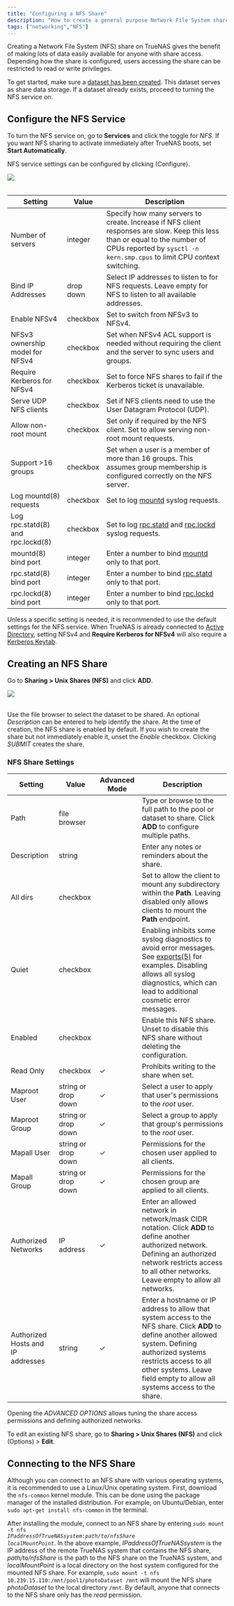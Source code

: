 ```yaml
---
title: "Configuring a NFS Share"
description: "How to create a general purpose Network File System share."
tags: ["networking","NFS"]
---
```


Creating a Network File System (NFS) share on TrueNAS gives the benefit of making lots of data easily available for anyone with share access.
Depending how the share is configured, users accessing the share can be restricted to read or write privileges.

To get started, make sure a <a href="/hub/initial-setup/storage/datasets">dataset has been created</a>.
This dataset serves as share data storage.
If a dataset already exists, proceed to turning the NFS service on.

## Configure the NFS Service

To turn the NFS service on, go to **Services** and click the toggle for *NFS*.
If you want NFS sharing to activate immediately after TrueNAS boots, set **Start Automatically**.

NFS service settings can be configured by clicking <i class="fas fa-pen" aria-hidden="true" title="Configure"></i> (Configure).

<img src="/images/NFSServiceConfig.png">
<br><br>

| Setting                           | Value     | Description                                                                                                                                                                                             |
|-----------------------------------|-----------|---------------------------------------------------------------------------------------------------------------------------------------------------------------------------------------------------------|
| Number of servers                 | integer   | Specify how many servers to create. Increase if NFS client responses are slow. Keep this less than or equal to the number of CPUs reported by `sysctl -n kern.smp.cpus` to limit CPU context switching. |
| Bind IP Addresses                 | drop down | Select IP addresses to listen to for NFS requests. Leave empty for NFS to listen to all available addresses. |
| Enable NFSv4                      | checkbox  | Set to switch from NFSv3 to NFSv4. |
| NFSv3 ownership model for NFSv4   | checkbox  | Set when NFSv4 ACL support is needed without requiring the client and the server to sync users and groups. |
| Require Kerberos for NFSv4        | checkbox  | Set to force NFS shares to fail if the Kerberos ticket is unavailable. |
| Serve UDP NFS clients             | checkbox  | Set if NFS clients need to use the User Datagram Protocol (UDP). |
| Allow non-root mount              | checkbox  | Set only if required by the NFS client. Set to allow serving non-root mount requests. |
| Support >16 groups                | checkbox  | Set when a user is a member of more than 16 groups. This assumes group membership is configured correctly on the NFS server. |
| Log mountd(8) requests            | checkbox  | Set to log [mountd](https://www.freebsd.org/cgi/man.cgi?query=mountd) syslog requests. |
| Log rpc.statd(8) and rpc.lockd(8) | checkbox  | Set to log [rpc.statd](https://www.freebsd.org/cgi/man.cgi?query=rpc.statd) and [rpc.lockd](https://www.freebsd.org/cgi/man.cgi?query=rpc.lockd) syslog requests. |
| mountd(8) bind port               | integer   | Enter a number to bind [mountd](https://www.freebsd.org/cgi/man.cgi?query=mountd) only to that port. |
| rpc.statd(8) bind port            | integer   | Enter a number to bind [rpc.statd](https://www.freebsd.org/cgi/man.cgi?query=rpc.statd) only to that port. |
| rpc.lockd(8) bind port            | integer   | Enter a number to bind [rpc.lockd](https://www.freebsd.org/cgi/man.cgi?query=rpc.lockd) only to that port. |

Unless a specific setting is needed, it is recommended to use the default settings for the NFS service.
When TrueNAS is already connected to [Active Directory](/hub/initial-setup/security/directory-services/activedirectory/), setting NFSv4 and **Require Kerberos for NFSv4** will also require a [Kerberos Keytab](/hub/initial-setup/security/directory-services/kerberos/#kerberos-keytabs).

## Creating an NFS Share

Go to **Sharing > Unix Shares (NFS)** and click **ADD**.

<img src="/images/NFSShareAdd.png">
<br><br>

Use the file browser to select the dataset to be shared.
An optional *Description* can be entered to help identify the share.
At the time of creation, the NFS share is enabled by default.
If you wish to create the share but not immediately enable it, unset the *Enable* checkbox.
Clicking *SUBMIT* creates the share.

### NFS Share Settings

| Setting                           | Value               | Advanced Mode | Description                                                                                                                                                                                                                                                 |
|-----------------------------------|---------------------|---------------|-------------------------------------------------------------------------------------------------------------------------------------------------------------------------------------------------------------------------------------------------------------|
| Path                              | file browser        |               | Type or browse to the full path to the pool or dataset to share. Click **ADD** to configure multiple paths. |
| Description                       | string              |               | Enter any notes or reminders about the share.   |
| All dirs                          | checkbox            |               | Set to allow the client to mount any subdirectory within the **Path**. Leaving disabled only allows clients to mount the **Path** endpoint. |
| Quiet                             | checkbox            |               | Enabling inhibits some syslog diagnostics to avoid error messages. See [exports(5)](https://www.freebsd.org/cgi/man.cgi?query=exports) for examples. Disabling allows all syslog diagnostics, which can lead to additional cosmetic error messages. |
| Enabled                           | checkbox            |               | Enable this NFS share. Unset to disable this NFS share without deleting the configuration. |
| Read Only                         | checkbox            | ✓             | Prohibits writing to the share when set. |
| Maproot User                      | string or drop down | ✓             | Select a user to apply that user's permissions to the *root* user. |
| Maproot Group                     | string or drop down | ✓             | Select a group to apply that group's permissions to the *root* user. |
| Mapall User                       | string or drop down | ✓             | Permissions for the chosen user applied to all clients. |
| Mapall Group                      | string or drop down | ✓             | Permissions for the chosen group are applied to all clients. |
| Authorized Networks               | IP address          | ✓             | Enter an allowed network in network/mask CIDR notation. Click **ADD** to define another authorized network. Defining an authorized network restricts access to all other networks. Leave empty to allow all networks. |
| Authorized Hosts and IP addresses | string              | ✓             | Enter a hostname or IP address to allow that system access to the NFS share. Click **ADD** to define another allowed system. Defining authorized systems restricts access to all other systems. Leave field empty to allow all systems access to the share. |

Opening the *ADVANCED OPTIONS* allows tuning the share access permissions and defining authorized networks.

To edit an existing NFS share, go to **Sharing > Unix Shares (NFS)** and click <i class="fas fa-ellipsis-v" aria-hidden="true" title="Options"></i> (Options) > **Edit**.

## Connecting to the NFS Share

Although you can connect to an NFS share with various operating systems, it is recommended to use a Linux/Unix operating system.
First, download the `nfs-common` kernel module.
This can be done using the package manager of the installed distribution.
For example, on Ubuntu/Debian, enter `sudo apt-get install nfs-common` in the terminal.

After installing the module, connect to an NFS share by entering <code>sudo mount -t nfs <i>IPaddressOfTrueNASsystem</i>:<i>path/to/nfsShare</i> <i>localMountPoint</i></code>.
In the above example, *IPaddressOfTrueNASsystem* is the IP address of the remote TrueNAS system that contains the NFS share, *path/to/nfsShare* is the path to the NFS share on the TrueNAS system, and *localMountPoint* is a local directory on the host system configured for the mounted NFS share.
For example, `sudo mount -t nfs 10.239.15.110:/mnt/pool1/photoDataset /mnt` will mount the NFS share *photoDataset* to the local directory `/mnt`.
By default, anyone that connects to the NFS share only has the *read* permission.

